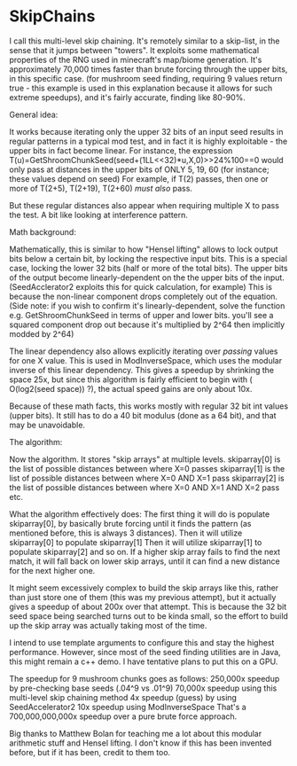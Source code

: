 # SkipChains



I call this multi-level skip chaining.  It's remotely similar to a skip-list, in the sense that it jumps between "towers".
It exploits some mathematical properties of the RNG used in minecraft's map/biome generation.
It's approximately 70,000 times faster than brute forcing through the upper bits, in this specific case.
(for mushroom seed finding, requiring 9 values return true - this example is used in this explanation because it allows for such extreme speedups),
and it's fairly accurate, finding like 80-90%.


General idea:

It works because iterating only the upper 32 bits of an input seed results in regular patterns in a typical mod test,
and in fact it is highly exploitable - the upper bits in fact become linear.
For instance, the expression T(u)=GetShroomChunkSeed(seed+(1LL<<32)*u,X,0)>>24%100==0 would only pass at distances in the upper bits of ONLY 5, 19, 60 (for instance; these values depend on seed)
For example, if T(2) passes, then one or more of T(2+5), T(2+19), T(2+60) *must also* pass.

But these regular distances also appear when requiring multiple X to pass the test.  A bit like looking at interference pattern.




Math background:

Mathematically, this is similar to how "Hensel lifting" allows to lock output bits below a certain bit, by locking the respective input bits.
This is a special case, locking the lower 32 bits (half or more of the total bits).  The upper bits of the output
become linearly-dependent on the the upper bits of the input. (SeedAcclerator2 exploits this for quick calculation, for example)
This is because the non-linear component drops completely out of the equation.
(Side note: if you wish to confirm it's linearly-dependent, solve the function e.g. GetShroomChunkSeed in terms
 of upper and lower bits. you'll see a squared component drop out because it's multiplied by 2^64 then implicitly modded by 2^64)

The linear dependency also allows explicitly iterating over *passing* values for one X value.  This is used in ModInverseSpace, which
uses the modular inverse of this linear dependency.  This gives a speedup by shrinking the space 25x, but since this
algorithm is fairly efficient to begin with ( O(log2(seed space)) ?), the actual speed gains are only about 10x.

Because of these math facts, this works mostly with regular 32 bit int values (upper bits).
It still has to do a 40 bit modulus (done as a 64 bit), and that may be unavoidable.


The algorithm:

Now the algorithm.  It stores "skip arrays" at multiple levels.
skiparray[0] is the list of possible distances between where X=0 passes 
skiparray[1] is the list of possible distances between where X=0 AND X=1 pass
skiparray[2] is the list of possible distances between where X=0 AND X=1 AND X=2 pass
etc.



What the algorithm effectively does:
The first thing it will do is populate skiparray[0], by basically brute forcing until it finds the pattern (as mentioned before, this is always 3 distances).
Then it will utilize skiparray[0] to populate skiparray[1]
Then it will utilize skiparray[1] to populate skiparray[2]
and so on.
If a higher skip array fails to find the next match, it will fall back on
lower skip arrays, until it can find a new distance for the next higher one.


It might seem excessively complex to build the skip arrays like this, rather than just store one of them (this was my previous attempt), but it actually 
gives a speedup of about 200x over that attempt.  This is because the 32 bit seed space being searched turns out to be kinda small, so
the effort to build up the skip array was actually taking most of the time.


I intend to use template arguments to configure this and stay the highest performance.
However, since most of the seed finding utilities are in Java, this might remain a c++ demo.
I have tentative plans to put this on a GPU.


The speedup for 9 mushroom chunks goes as follows:
250,000x speedup by pre-checking base seeds (.04^9 vs .01^9)
70,000x speedup using this multi-level skip chaining method
4x speedup (guess) by using SeedAccelerator2
10x speedup using ModInverseSpace
That's a 700,000,000,000x speedup over a pure brute force approach.


Big thanks to Matthew Bolan for teaching me a lot about this modular arithmetic stuff and Hensel lifting.
I don't know if this has been invented before, but if it has been, credit to them too.
